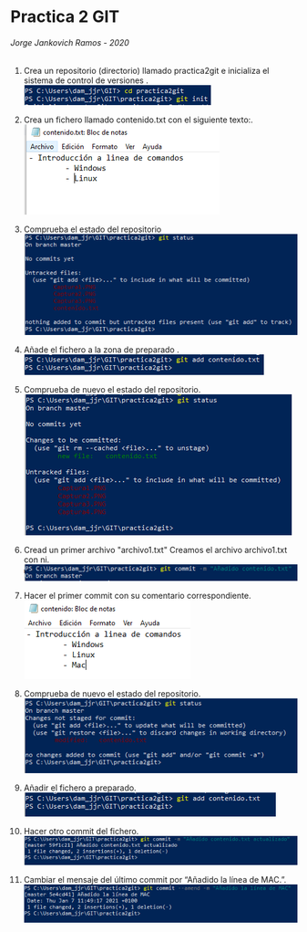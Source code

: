 #    Practica 2 GIT

######   Jorge Jankovich Ramos - 2020

1. Crea un repositorio (directorio) llamado practica2git e inicializa el sistema de control de versiones
.<br>
![](img/Captura1.PNG)

2. Crea un fichero llamado contenido.txt con el siguiente texto:.<br>
![](img/Captura2.PNG)

3. Comprueba el estado del repositorio<br>
![](img/Captura3.PNG)

4. Añade el fichero a la zona de preparado
.<br>
![](img/Captura4.PNG)

5. Comprueba de nuevo el estado del repositorio.<br>
![](img/Captura5.PNG)

6. Cread un primer archivo "archivo1.txt"
Creamos el archivo archivo1.txt con ni.<br>
![](img/Captura6.PNG)

7. Hacer el primer commit con su comentario correspondiente.<br>
![](img/Captura7.PNG)

8. Comprueba de nuevo el estado del repositorio.<br>
![](img/Captura8.PNG)

9. Añadir el fichero a preparado.<br>
![](img/Captura9.PNG)

10. Hacer otro commit del fichero.<br>
![](img/Captura10.PNG)

11. Cambiar el mensaje del último commit por “Añadido la línea de MAC.”.<br>
![](img/Captura11.PNG)